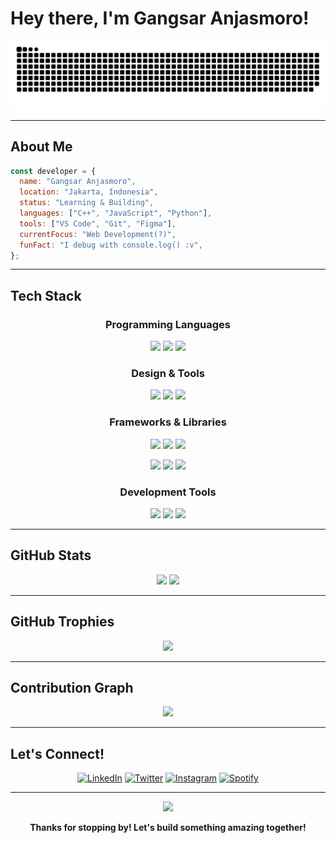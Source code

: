 # Hey there, I'm Gangsar Anjasmoro!

<div align="center">
  <img src="https://github.com/Platane/snk/raw/output/github-contribution-grid-snake.svg" alt="Snake eating my contributions" />
</div>

---

## About Me

```javascript
const developer = {
  name: "Gangsar Anjasmoro",
  location: "Jakarta, Indonesia",
  status: "Learning & Building",
  languages: ["C++", "JavaScript", "Python"],
  tools: ["VS Code", "Git", "Figma"],
  currentFocus: "Web Development(?)",
  funFact: "I debug with console.log() :v",
};
```

---

## Tech Stack

<div align="center">

### Programming Languages

<p>
  <img src="https://img.shields.io/badge/C++-00599C?style=for-the-badge&logo=cplusplus&logoColor=white&labelColor=000000" />
  <img src="https://img.shields.io/badge/JavaScript-F7DF1E?style=for-the-badge&logo=javascript&logoColor=black&labelColor=000000" />
  <img src="https://img.shields.io/badge/Python-3776AB?style=for-the-badge&logo=python&logoColor=white&labelColor=000000" />
</p>

### Design & Tools

<p>
  <img src="https://img.shields.io/badge/Figma-F24E1E?style=for-the-badge&logo=figma&logoColor=white&labelColor=000000" />
  <img src="https://img.shields.io/badge/Canva-00C4CC?style=for-the-badge&logo=canva&logoColor=white&labelColor=000000" />
  <img src="https://img.shields.io/badge/Adobe%20Illustrator-FF9A00?style=for-the-badge&logo=adobeillustrator&logoColor=white&labelColor=000000" />
</p>

### Frameworks & Libraries

<p>
  <img src="https://img.shields.io/badge/Next.js-000000?style=for-the-badge&logo=nextdotjs&logoColor=white" />
  <img src="https://img.shields.io/badge/React-61DAFB?style=for-the-badge&logo=react&logoColor=black&labelColor=000000" />
  <img src="https://img.shields.io/badge/Laravel-FF2D20?style=for-the-badge&logo=laravel&logoColor=white&labelColor=000000" />
</p>

<p>
  <img src="https://img.shields.io/badge/Tailwind%20CSS-06B6D4?style=for-the-badge&logo=tailwindcss&logoColor=white&labelColor=000000" />
  <img src="https://img.shields.io/badge/Bootstrap-7952B3?style=for-the-badge&logo=bootstrap&logoColor=white&labelColor=000000" />
  <img src="https://img.shields.io/badge/Vite-646CFF?style=for-the-badge&logo=vite&logoColor=white&labelColor=000000" />
</p>

### Development Tools

<p>
  <img src="https://img.shields.io/badge/XAMPP-FB7A24?style=for-the-badge&logo=xampp&logoColor=white&labelColor=000000" />
  <img src="https://img.shields.io/badge/VS%20Code-007ACC?style=for-the-badge&logo=visualstudiocode&logoColor=white&labelColor=000000" />
  <img src="https://img.shields.io/badge/Git-F05032?style=for-the-badge&logo=git&logoColor=white&labelColor=000000" />
</p>

</div>

---

## GitHub Stats

<div align="center">
  <img width="52%" src="https://github-readme-stats.vercel.app/api?username=gaangsarr&show_icons=true&theme=tokyonight&hide_border=true&bg_color=0D1117&title_color=00F5FF&icon_color=00F5FF&text_color=FFFFFF" />
  <img width="40%" src="https://github-readme-stats.vercel.app/api/top-langs/?username=gaangsarr&layout=compact&theme=tokyonight&hide_border=true&bg_color=0D1117&title_color=00F5FF&text_color=FFFFFF" />
</div>

---

## GitHub Trophies

<div align="center">
  <img src="https://github-profile-trophy.vercel.app/?username=gaangsarr&theme=tokyonight&no-frame=true&no-bg=true&margin-w=4&column=7" />
</div>

---

## Contribution Graph

<div align="center">
  <img src="https://github-readme-activity-graph.vercel.app/graph?username=gaangsarr&theme=tokyo-night&hide_border=true&bg_color=0D1117&color=00F5FF&line=FF0080&point=00FF88" />
</div>

---

## Let's Connect!

<div align="center">

[![LinkedIn](https://img.shields.io/badge/LinkedIn-0A66C2?style=for-the-badge&logo=linkedin&logoColor=white)](https://linkedin.com/in/gangsaranjasmoro)
[![Twitter](https://img.shields.io/badge/Twitter-1DA1F2?style=for-the-badge&logo=twitter&logoColor=white)](https://twitter.com/gaangsarr)
[![Instagram](https://img.shields.io/badge/Instagram-E4405F?style=for-the-badge&logo=instagram&logoColor=white)](https://instagram.com/gaangsarr)
[![Spotify](https://img.shields.io/badge/Spotify-1DB954?style=for-the-badge&logo=spotify&logoColor=white)](https://open.spotify.com/user/txdtvvs6aq73ezav3d6je13wi)

</div>

---

<div align="center">
  <img src="https://komarev.com/ghpvc/?username=gaangsarr&color=00F5FF&style=for-the-badge&label=Profile+Views" />
  
  **Thanks for stopping by! Let's build something amazing together!**
</div>
